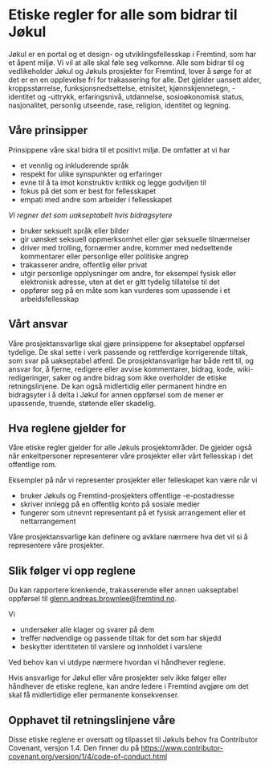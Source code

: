 # Etiske regler for alle som bidrar til Jøkul

Jøkul er en portal og et design- og utviklingsfellesskap i Fremtind, som har et åpent miljø.
Vi vil at alle skal føle seg velkomne. Alle som bidrar til og vedlikeholder Jøkul og Jøkuls prosjekter for Fremtind,
lover å sørge for at det er en en opplevelse fri for trakassering for alle.
Det gjelder uansett alder, kroppsstørrelse, funksjonsnedsettelse, etnisitet, kjønnskjennetegn, -identitet og -uttrykk,
erfaringsnivå, utdannelse, sosioøkonomisk status, nasjonalitet, personlig utseende, rase, religion, identitet og legning.


## Våre prinsipper

Prinsippene våre skal bidra til et positivt miljø. De omfatter at vi har

*	et vennlig og inkluderende språk
*	respekt for ulike synspunkter og erfaringer
*	evne til å ta imot konstruktiv kritikk og legge godviljen til
*	fokus på det som er best for fellesskapet
*	empati med andre som arbeider i fellesskapet

_Vi regner det som uakseptabelt hvis bidragsytere_

* bruker seksuelt språk eller bilder
*	 gir uønsket seksuell oppmerksomhet eller gjør seksuelle tilnærmelser
*	driver med trolling, fornærmer andre, kommer med nedsettende kommentarer
eller personlige eller politiske angrep
*	trakasserer andre, offentlig eller privat
*	utgir personlige opplysninger om andre, for eksempel fysisk eller elektronisk adresse,
uten at det er gitt tydelig tillatelse til det
*	oppfører seg på en måte som kan vurderes som upassende i et arbeidsfellesskap

## Vårt ansvar

Våre prosjektansvarlige skal gjøre prinsippene for akseptabel oppførsel tydelige.
De skal sette i verk passende og rettferdige korrigerende tiltak, som svar på uakseptabel atferd.
De prosjektansvarlige har både rett til, og ansvar for, å fjerne, redigere eller avvise kommentarer,
bidrag, kode, wiki-redigeringer, saker og andre bidrag som ikke overholder de etiske retningslinjene.
De kan også midlertidig eller permanent hindre en bidragsyter i å delta i Jøkul for annen oppførsel
som de mener er upassende, truende, støtende eller skadelig.

## Hva reglene gjelder for

Våre etiske regler gjelder for alle Jøkuls prosjektområder.
De gjelder også når enkeltpersoner representerer våre prosjekter eller vårt fellesskap i det offentlige rom.

Eksempler på når vi representer prosjekter eller felleskapet kan være når vi

*	bruker Jøkuls og Fremtind-prosjekters offentlige -e-postadresse
*	skriver innlegg på en offentlig konto på sosiale medier
*	fungerer som utnevnt representant på et fysisk arrangement eller et nettarrangement

Våre prosjektansvarlige kan definere og avklare nærmere hva det vil si å representere våre prosjekter.

## Slik følger vi opp reglene

Du kan rapportere krenkende, trakasserende eller annen uakseptabel oppførsel til
glenn.andreas.brownlee@fremtind.no.

Vi

*	undersøker alle klager og svarer på dem
*	treffer nødvendige og passende tiltak for det som har skjedd
*	beskytter identiteten til varslere og innholdet i varslene

Ved behov kan vi utdype nærmere hvordan vi håndhever reglene.

Hvis ansvarlige for Jøkul eller våre prosjekter selv ikke følger eller håndhever de etiske reglene,
kan andre ledere i Fremtind avgjøre om det skal få midlertidige eller permanente konsekvenser.

## Opphavet til retningslinjene våre

Disse etiske reglene er oversatt og tilpasset til Jøkuls behov fra Contributor Covenant, versjon 1.4.
Den finner du på https://www.contributor-covenant.org/version/1/4/code-of-conduct.html
